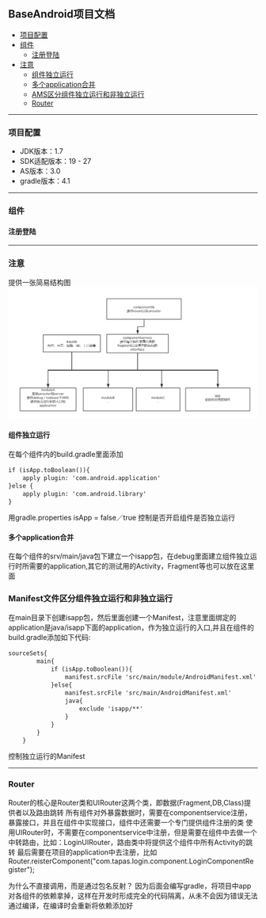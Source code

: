 BaseAndroid项目文档
---------------
- [项目配置](#项目配置)
- [组件](#组件)
    - [注册登陆](#注册登陆)
- [注意](#注意)
    - [组件独立运行](#组件独立运行)
    - [多个application合并](#多个application合并)
    - [AMS区分组件独立运行和非独立运行](#AMS区分组件独立运行和非独立运行)
    - [Router](#Router)

---
### 项目配置
 * JDK版本：1.7
 * SDK适配版本：19 - 27
 * AS版本：3.0
 * gradle版本：4.1

---
### 组件
#### 注册登陆

---
### 注意
提供一张简易结构图
![](png/component.png)

#### 组件独立运行
在每个组件内的build.gradle里面添加
```
if (isApp.toBoolean()){
    apply plugin: 'com.android.application'
}else {
    apply plugin: 'com.android.library'
}
```
用gradle.properties isApp = false／true 控制是否开启组件是否独立运行


#### 多个application合并
在每个组件的srv/main/java包下建立一个isapp包，在debug里面建立组件独立运行时所需要的application,其它的测试用的Activity，Fragment等也可以放在这里面



### Manifest文件区分组件独立运行和非独立运行
在main目录下创建isapp包，然后里面创建一个Manifest，注意里面绑定的application是java/isapp下面的application，作为独立运行的入口,并且在组件的build.gradle添加如下代码:
```
sourceSets{
        main{
            if (isApp.toBoolean()){
                manifest.srcFile 'src/main/module/AndroidManifest.xml'
            }else{
                manifest.srcFile 'src/main/AndroidManifest.xml'
                java{
                    exclude 'isapp/**'
                }
            }
        }
    }
```
控制独立运行的Manifest


----
### Router
Router的核心是Router类和UIRouter这两个类，即数据(Fragment,DB,Class)提供者以及路由跳转
所有组件对外暴露数据时，需要在componentservice注册，暴露接口，并且在组件中实现接口，组件中还需要一个专门提供组件注册的类
使用UIRouter时，不需要在componentservice中注册，但是需要在组件中去做一个中转路由，比如：LoginUIRouter，路由类中将提供这个组件中所有Activity的跳转
最后需要在项目的application中去注册，比如Router.reisterComponent("com.tapas.login.component.LoginComponentRegister");

为什么不直接调用，而是通过包名反射？
因为后面会编写gradle，将项目中app对各组件的依赖拿掉，这样在开发时形成完全的代码隔离，从未不会因为错误无法通过编译，在编译时会重新将依赖添加好


